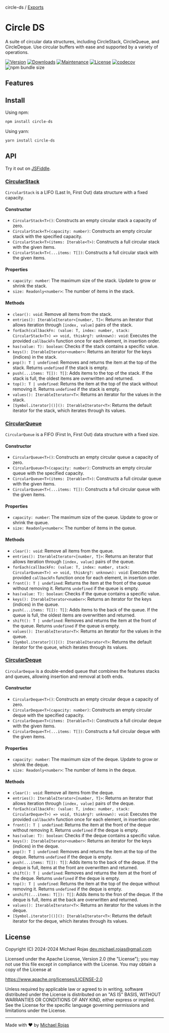 circle-ds / [Exports](modules.md)

# Circle DS

A suite of circular data structures, including CircleStack, CircleQueue, and CircleDeque. Use circular buffers with ease and supported by a variety of operations.

[![Version](https://img.shields.io/npm/v/circle-ds.svg)](https://www.npmjs.com/package/circle-ds)
[![Downloads](https://img.shields.io/npm/dm/circle-ds.svg)](https://www.npmjs.com/package/circle-ds)
[![Maintenance](https://img.shields.io/maintenance/yes/2024.svg)](https://github.com/havelessbemore/circle-ds/graphs/commit-activity)
[![License](https://img.shields.io/github/license/havelessbemore/circle-ds.svg)](https://github.com/havelessbemore/circle-ds/blob/master/LICENSE)
[![codecov](https://codecov.io/gh/havelessbemore/circle-ds/graph/badge.svg?token=F362G7C9U0)](https://codecov.io/gh/havelessbemore/circle-ds)
![npm bundle size](https://img.shields.io/bundlephobia/minzip/circle-ds)

## Features

## Install

Using npm:

```bash
npm install circle-ds
```

Using yarn:

```bash
yarn install circle-ds
```

## API

Try it out on [JSFiddle](https://jsfiddle.net/2hxepf9s/).

### [CircularStack](./docs/classes/CircularStack.md)

`CircularStack` is a LIFO (Last In, First Out) data structure with a fixed capacity.

#### Constructor

- `CircularStack<T>()`: Constructs an empty circular stack a capacity of zero.
- `CircularStack<T>(capacity: number)`: Constructs an empty circular stack with the specified capacity.
- `CircularStack<T>(items: Iterable<T>)`: Constructs a full circular stack with the given items.
- `CircularStack<T>(...items: T[])`: Constructs a full circular stack with the given items.

#### Properties

- `capacity: number`: The maximum size of the stack. Update to grow or shrink the stack.
- `size: Readonly<number>`: The number of items in the stack.

#### Methods

- `clear(): void`: Remove all items from the stack.
- `entries(): IterableIterator<[number, T]>`: Returns an iterator that allows iteration through `[index, value]` pairs of the stack.
- `forEach(callbackFn: (value: T, index: number, stack: CircularStack<T>) => void, thisArg?: unknown): void`: Executes the provided `callbackFn` function once for each element, in insertion order.
- `has(value: T): boolean`: Checks if the stack contains a specific value.
- `keys(): IterableIterator<number>`: Returns an iterator for the keys (indices) in the stack.
- `pop(): T | undefined`: Removes and returns the item at the top of the stack. Returns `undefined` if the stack is empty.
- `push(...items: T[]): T[]`: Adds items to the top of the stack. If the stack is full, the oldest items are overwritten and returned.
- `top(): T | undefined`: Returns the item at the top of the stack without removing it. Returns `undefined` if the stack is empty.
- `values(): IterableIterator<T>`: Returns an iterator for the values in the stack.
- `[Symbol.iterator]()](): IterableIterator<T>`: Returns the default iterator for the stack, which iterates through its values.

### [CircularQueue](./docs/classes/CircularQueue.md)

`CircularQueue` is a FIFO (First In, First Out) data structure with a fixed size.

#### Constructor

- `CircularQueue<T>()`: Constructs an empty circular queue a capacity of zero.
- `CircularQueue<T>(capacity: number)`: Constructs an empty circular queue with the specified capacity.
- `CircularQueue<T>(items: Iterable<T>)`: Constructs a full circular queue with the given items.
- `CircularQueue<T>(...items: T[])`: Constructs a full circular queue with the given items.

#### Properties

- `capacity: number`: The maximum size of the queue. Update to grow or shrink the queue.
- `size: Readonly<number>`: The number of items in the queue.

#### Methods

- `clear(): void`: Remove all items from the queue.
- `entries(): IterableIterator<[number, T]>`: Returns an iterator that allows iteration through `[index, value]` pairs of the queue.
- `forEach(callbackFn: (value: T, index: number, stack: CircularQueue<T>) => void, thisArg?: unknown): void`: Executes the provided `callbackFn` function once for each element, in insertion order.
- `front(): T | undefined`: Returns the item at the front of the queue without removing it. Returns `undefined` if the queue is empty.
- `has(value: T): boolean`: Checks if the queue contains a specific value.
- `keys(): IterableIterator<number>`: Returns an iterator for the keys (indices) in the queue.
- `push(...items: T[]): T[]`: Adds items to the back of the queue. If the queue is full, the oldest items are overwritten and returned.
- `shift(): T | undefined`: Removes and returns the item at the front of the queue. Returns `undefined` if the queue is empty.
- `values(): IterableIterator<T>`: Returns an iterator for the values in the queue.
- `[Symbol.iterator]()](): IterableIterator<T>`: Returns the default iterator for the queue, which iterates through its values.

### [CircularDeque](./docs/classes/CircularDeque.md)

`CircularDeque` is a double-ended queue that combines the features stacks and queues, allowing insertion and removal at both ends.

#### Constructor

- `CircularDeque<T>()`: Constructs an empty circular deque a capacity of zero.
- `CircularDeque<T>(capacity: number)`: Constructs an empty circular deque with the specified capacity.
- `CircularDeque<T>(items: Iterable<T>)`: Constructs a full circular deque with the given items.
- `CircularDeque<T>(...items: T[])`: Constructs a full circular deque with the given items.

#### Properties

- `capacity: number`: The maximum size of the deque. Update to grow or shrink the deque.
- `size: Readonly<number>`: The number of items in the deque.

#### Methods

- `clear(): void`: Remove all items from the deque.
- `entries(): IterableIterator<[number, T]>`: Returns an iterator that allows iteration through `[index, value]` pairs of the deque.
- `forEach(callbackFn: (value: T, index: number, stack: CircularDeque<T>) => void, thisArg?: unknown): void`: Executes the provided `callbackFn` function once for each element, in insertion order.
- `front(): T | undefined`: Returns the item at the front of the deque without removing it. Returns `undefined` if the deque is empty.
- `has(value: T): boolean`: Checks if the deque contains a specific value.
- `keys(): IterableIterator<number>`: Returns an iterator for the keys (indices) in the deque.
- `pop(): T | undefined`: Removes and returns the item at the top of the deque. Returns `undefined` if the deque is empty.
- `push(...items: T[]): T[]`: Adds items to the back of the deque. If the deque is full, items at the front are overwritten and returned.
- `shift(): T | undefined`: Removes and returns the item at the front of the deque. Returns `undefined` if the deque is empty.
- `top(): T | undefined`: Returns the item at the top of the deque without removing it. Returns `undefined` if the deque is empty.
- `unshift(...items: T[]): T[]`: Adds items to the fron of the deque. If the deque is full, items at the back are overwritten and returned.
- `values(): IterableIterator<T>`: Returns an iterator for the values in the deque.
- `[Symbol.iterator]()](): IterableIterator<T>`: Returns the default iterator for the deque, which iterates through its values.

## License

Copyright (C) 2024-2024 Michael Rojas <dev.michael.rojas@gmail.com>

Licensed under the Apache License, Version 2.0 (the "License");
you may not use this file except in compliance with the License.
You may obtain a copy of the License at

https://www.apache.org/licenses/LICENSE-2.0

Unless required by applicable law or agreed to in writing, software
distributed under the License is distributed on an "AS IS" BASIS,
WITHOUT WARRANTIES OR CONDITIONS OF ANY KIND, either express or implied.
See the License for the specific language governing permissions and
limitations under the License.

---

Made with ❤️ by [Michael Rojas](https://github.com/havelessbemore)
